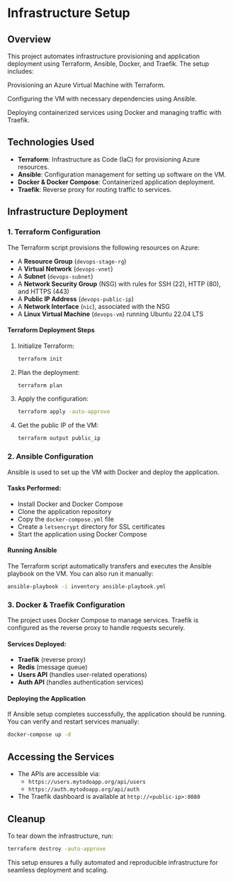 
# Infrastructure Setup

## Overview
This project automates infrastructure provisioning and application deployment using Terraform, Ansible, Docker, and Traefik. The setup includes:

Provisioning an Azure Virtual Machine with Terraform.

Configuring the VM with necessary dependencies using Ansible.

Deploying containerized services using Docker and managing traffic with Traefik.

## Technologies Used
- **Terraform**: Infrastructure as Code (IaC) for provisioning Azure resources.
- **Ansible**: Configuration management for setting up software on the VM.
- **Docker & Docker Compose**: Containerized application deployment.
- **Traefik**: Reverse proxy for routing traffic to services.

## Infrastructure Deployment

### 1. Terraform Configuration
The Terraform script provisions the following resources on Azure:
- A **Resource Group** (`devops-stage-rg`)
- A **Virtual Network** (`devops-vnet`)
- A **Subnet** (`devops-subnet`)
- A **Network Security Group** (NSG) with rules for SSH (22), HTTP (80), and HTTPS (443)
- A **Public IP Address** (`devops-public-ip`)
- A **Network Interface** (`nic`), associated with the NSG
- A **Linux Virtual Machine** (`devops-vm`) running Ubuntu 22.04 LTS

#### Terraform Deployment Steps
1. Initialize Terraform:
   ```sh
   terraform init
   ```
2. Plan the deployment:
   ```sh
   terraform plan
   ```
3. Apply the configuration:
   ```sh
   terraform apply -auto-approve
   ```
4. Get the public IP of the VM:
   ```sh
   terraform output public_ip
   ```

### 2. Ansible Configuration
Ansible is used to set up the VM with Docker and deploy the application.

#### Tasks Performed:
- Install Docker and Docker Compose
- Clone the application repository
- Copy the `docker-compose.yml` file
- Create a `letsencrypt` directory for SSL certificates
- Start the application using Docker Compose

#### Running Ansible
The Terraform script automatically transfers and executes the Ansible playbook on the VM. You can also run it manually:
```sh
ansible-playbook -i inventory ansible-playbook.yml
```

### 3. Docker & Traefik Configuration
The project uses Docker Compose to manage services. Traefik is configured as the reverse proxy to handle requests securely.

#### Services Deployed:
- **Traefik** (reverse proxy)
- **Redis** (message queue)
- **Users API** (handles user-related operations)
- **Auth API** (handles authentication services)

#### Deploying the Application
If Ansible setup completes successfully, the application should be running. You can verify and restart services manually:
```sh
docker-compose up -d
```

## Accessing the Services
- The APIs are accessible via:
  - `https://users.mytodoapp.org/api/users`
  - `https://auth.mytodoapp.org/api/auth`
- The Traefik dashboard is available at `http://<public-ip>:8080`

## Cleanup
To tear down the infrastructure, run:
```sh
terraform destroy -auto-approve
```
This setup ensures a fully automated and reproducible infrastructure for seamless deployment and scaling.
